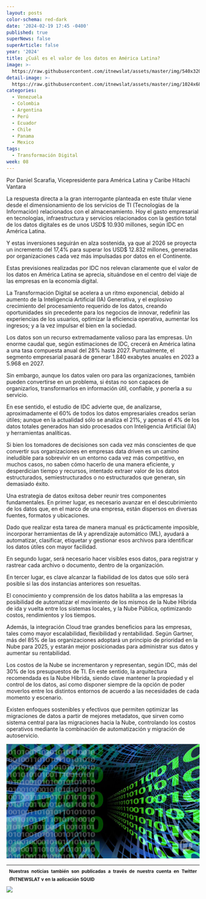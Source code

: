 ```yaml
---
layout: posts
color-schema: red-dark
date: '2024-02-19 17:45 -0400'
published: true
superNews: false
superArticle: false
year: '2024'
title: ¿Cuál es el valor de los datos en América Latina?
image: >-
  https://raw.githubusercontent.com/itnewslat/assets/master/img/540x320/datos-p.jpg
detail-image: >-
  https://raw.githubusercontent.com/itnewslat/assets/master/img/1024x680/datos-g.jpg
categories:
  - Venezuela
  - Colombia
  - Argentina
  - Perú
  - Ecuador
  - Chile
  - Panama
  - Mexico
tags:
  - Transformación Digital
week: 08
---
```

Por Daniel Scarafia, Vicepresidente para América Latina y Caribe Hitachi Vantara

La respuesta directa a la gran interrogante planteada en este titular viene desde el dimensionamiento de los servicios de TI (Tecnologías de la Información) relacionados con el almacenamiento. Hoy el gasto empresarial en tecnologías, infraestructura y servicios relacionados con la gestión total de los datos digitales es de unos USD$ 10.930 millones, según IDC en América Latina.

Y estas inversiones seguirán en alza sostenida, ya que al 2026 se proyecta un incremento del 17,4% para superar los USD$ 12.832 millones, generadas por organizaciones cada vez más impulsadas por datos en el Continente.

Estas previsiones realizadas por IDC nos relevan claramente que el valor de los datos en América Latina se aprecia, situándose en el centro del viaje de las empresas en la economía digital.

La Transformación Digital se acelera a un ritmo exponencial, debido al aumento de la Inteligencia Artificial (IA) Generativa, y el explosivo crecimiento del procesamiento requerido de los datos, creando oportunidades sin precedente para los negocios de innovar, redefinir las experiencias de los usuarios, optimizar la eficiencia operativa, aumentar los ingresos; y a la vez impulsar el bien en la sociedad.

Los datos son un recurso extremadamente valioso para las empresas. Un enorme caudal que, según estimaciones de IDC, crecerá en América latina a una tasa compuesta anual del 28% hasta 2027. Puntualmente, el segmento empresarial pasará de generar 1.840 exabytes anuales en 2023 a 5.968 en 2027.

Sin embargo, aunque los datos valen oro para las organizaciones, también pueden convertirse en un problema, si éstas no son capaces de organizarlos, transformarlos en información útil, confiable, y ponerla a su servicio.

En ese sentido, el estudio de IDC advierte que, de analizarse, aproximadamente el 60% de todos los datos empresariales creados serían útiles; aunque en la actualidad sólo se analiza el 21%, y apenas el 4% de los datos totales generados han sido procesados con Inteligencia Artificial (IA) y herramientas analíticas.

Si bien los tomadores de decisiones son cada vez más conscientes de que convertir sus organizaciones en empresas data driven es un camino ineludible para sobrevivir en un entorno cada vez más competitivo, en muchos casos, no saben cómo hacerlo de una manera eficiente, y desperdician tiempo y recursos, intentado extraer valor de los datos estructurados, semiestructurados o no estructurados que generan, sin demasiado éxito.

Una estrategia de datos exitosa deber reunir tres componentes fundamentales. En primer lugar, es necesario avanzar en el descubrimiento de los datos que, en el marco de una empresa, están dispersos en diversas fuentes, formatos y ubicaciones.

Dado que realizar esta tarea de manera manual es prácticamente imposible, incorporar herramientas de IA y aprendizaje automático (ML), ayudará a automatizar, clasificar, etiquetar y gestionar esos archivos para identificar los datos útiles con mayor facilidad.

En segundo lugar, será necesario hacer visibles esos datos, para registrar y rastrear cada archivo o documento, dentro de la organización.

En tercer lugar, es clave alcanzar la fiabilidad de los datos que sólo será posible si las dos instancias anteriores son resueltas.

El conocimiento y comprensión de los datos habilita a las empresas la posibilidad de automatizar el movimiento de los mismos de la Nube Híbrida de ida y vuelta entre los sistemas locales, y la Nube Pública, optimizando costos, rendimientos y los tiempos.

Además, la integración Cloud trae grandes beneficios para las empresas, tales como mayor escalabilidad, flexibilidad y rentabilidad. Según Gartner, más del 85% de las organizaciones adoptará un principio de prioridad en la Nube para 2025, y estarán mejor posicionadas para administrar sus datos y aumentar su rentabilidad.

Los costos de la Nube se incrementaron y representan, según IDC, más del 30% de los presupuestos de TI. En este sentido, la arquitectura recomendada es la Nube Hibrida, siendo clave mantener la propiedad y el control de los datos, así como disponer siempre de la opción de poder moverlos entre los distintos entornos de acuerdo a las necesidades de cada momento y escenario.

Existen enfoques sostenibles y efectivos que permiten optimizar las migraciones de datos a partir de mejores metadatos, que sirven como sistema central para las migraciones hacia la Nube, controlando los costos operativos mediante la combinación de automatización y migración de autoservicio.

![](https://raw.githubusercontent.com/itnewslat/assets/master/img/540x320/datos-p.jpg)

<table style="height: 42px;" width="569">
<tbody>
<tr>
<td style="text-align: justify;"><sub><strong>Nuestras noticias también son publicadas a través de nuestra cuenta en Twitter <a href="https://twitter.com/itnewslat?lang=es">@ITNEWSLAT</a> y en la aplicación <a href="https://squidapp.co/en/">SQUID</a></strong></sub></td>
</tr>
</tbody>
</table>

<img src="https://tracker.metricool.com/c3po.jpg?hash=56f88a41e39ab42c063cc51676587a04"/>
